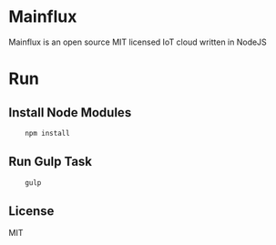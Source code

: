 # Mainflux
Mainflux is an open source MIT licensed IoT cloud written in NodeJS

# Run

## Install Node Modules
```bash
    npm install
```

## Run Gulp Task
```bash
    gulp
```

## License 
MIT
